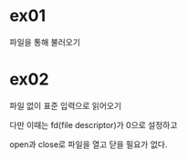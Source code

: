 # ex01

파일을 통해 불러오기



# ex02

파일 없이 표준 입력으로 읽어오기

다만 이때는 fd(file descriptor)가 0으로 설정하고 

open과 close로 파일을 열고 닫을 필요가 없다.